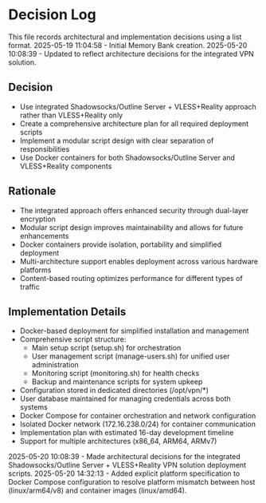 # Decision Log

This file records architectural and implementation decisions using a list format.
2025-05-19 11:04:58 - Initial Memory Bank creation.
2025-05-20 10:08:39 - Updated to reflect architecture decisions for the integrated VPN solution.

## Decision

* Use integrated Shadowsocks/Outline Server + VLESS+Reality approach rather than VLESS+Reality only
* Create a comprehensive architecture plan for all required deployment scripts
* Implement a modular script design with clear separation of responsibilities
* Use Docker containers for both Shadowsocks/Outline Server and VLESS+Reality components

## Rationale 

* The integrated approach offers enhanced security through dual-layer encryption
* Modular script design improves maintainability and allows for future enhancements
* Docker containers provide isolation, portability and simplified deployment
* Multi-architecture support enables deployment across various hardware platforms
* Content-based routing optimizes performance for different types of traffic

## Implementation Details

* Docker-based deployment for simplified installation and management
* Comprehensive script structure:
  * Main setup script (setup.sh) for orchestration
  * User management script (manage-users.sh) for unified user administration
  * Monitoring script (monitoring.sh) for health checks
  * Backup and maintenance scripts for system upkeep
* Configuration stored in dedicated directories (/opt/vpn/*)
* User database maintained for managing credentials across both systems
* Docker Compose for container orchestration and network configuration
* Isolated Docker network (172.16.238.0/24) for container communication
* Implementation plan with estimated 16-day development timeline
* Support for multiple architectures (x86_64, ARM64, ARMv7)

2025-05-20 10:08:39 - Made architectural decisions for the integrated Shadowsocks/Outline Server + VLESS+Reality VPN solution deployment scripts.
2025-05-20 14:32:13 - Added explicit platform specification to Docker Compose configuration to resolve platform mismatch between host (linux/arm64/v8) and container images (linux/amd64).